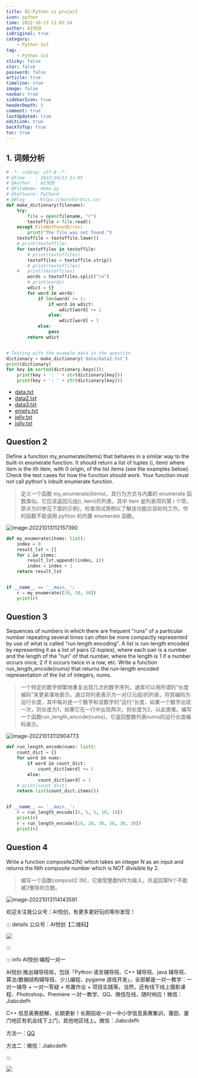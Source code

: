```yaml
---
title: 02-Python cs project
icon: python
time: 2022-10-13 11:02:24
author: AI悦创
isOriginal: true
category: 
    - Python 1v1
tag:
    - Python 1v1
sticky: false
star: false
password: false
article: true
timeline: true
image: false
navbar: true
sidebarIcon: true
headerDepth: 5
comment: true
lastUpdated: true
editLink: true
backToTop: true
toc: true
---
```


## 1. 词频分析

```python
# -*- coding: utf-8 -*-
# @Time    : 2022/10/13 11:05
# @Author  : AI悦创
# @FileName: demo.py
# @Software: PyCharm
# @Blog    ：https://bornforthis.cn/
def make_dictionary(filename):
	try:
		file = open(filename, "r")
		textoffile = file.read()
	except FileNotFoundError:
		print("The file was not found.")
	textoffile = textoffile.lower()
	# print(textoffile)
	for textoffiles in textoffile:
		# print(textoffiles)
		textoffiles = textoffile.strip()
		# print(textoffiles)
	# 	print(textoffiles)
		words = textoffiles.split("\n")
		# print(words)
		wdict = {}
		for word in words:
			if len(word) >= 1:
				if word in wdict:
					wdict[word] += 1
				else:
					wdict[word] = 1
			else:
				pass
		return wdict


# Testing with the example data in the question
dictionary = make_dictionary('data/data2.txt')
print(dictionary)
for key in sorted(dictionary.keys()):
	print(key + ': ' + str(dictionary[key]))
	print(key + ': ' + str(dictionary[key]))
```

-   [data.txt](/1v1/05-Patrick/02-CS-shaoshuai-Python-cs/data.txt)
-   [data2.txt](/1v1/05-Patrick/02-CS-shaoshuai-Python-cs/data2.txt)
-   [data3.txt](/1v1/05-Patrick/02-CS-shaoshuai-Python-cs/data3.txt)
-   [empty.txt](/1v1/05-Patrick/02-CS-shaoshuai-Python-cs/empty.txt)
-   [jelly.txt](/1v1/05-Patrick/02-CS-shaoshuai-Python-cs/jelly.txt)
-   [jolly.txt](/1v1/05-Patrick/02-CS-shaoshuai-Python-cs/jolly.txt)



## Question 2

Define a function my_enumerate(items) that behaves in a similar way to the built-in enumerate function. It should return a list of tuples (i, item) where item is the ith item, with 0 origin, of the list items (see the examples below). Check the test cases for how the function should work. Your function must not call python's inbuilt enumerate function.

>   定义一个函数 my_enumerate(items)，其行为方式与内置的 enumerate 函数类似。它应该返回元组(i, item)的列表，其中 item 是列表项的第 i 个项，原点为0(参见下面的示例)。检查测试用例以了解该功能应该如何工作。你的函数不能调用 python 的内置 enumerate 函数。

![image-20221013112157390](02-CS-shaoshuai-Python-cs.assets/image-20221013112157390.png)

```python
def my_enumerate(items: list):
	index = 0
	result_lst = []
	for i in items:
		result_lst.append((index, i))
		index = index + 1
	return result_lst


if __name__ == '__main__':
	r = my_enumerate([10, 20, 30])
	print(r)
```

## Question 3

Sequences of numbers in which there are frequent "runs" of a particular number repeating several times can often be more compactly represented by use of what is called "run length encoding". A list is run-length encoded by representing it as a list of pairs (2-tuples), where each pair is a number and the length of the "run" of that number, where the length is 1 if a number occurs once, 2 if it occurs twice in a row, etc. Write a function run_length_encode(nums) that returns the run-length encoded representation of the list of integers, nums.

>   一个特定的数字频繁地重复出现几次的数字序列，通常可以用所谓的“长度编码”来更紧凑地表示。通过将列表表示为一对(2元组)的列表，将其编码为运行长度，其中每对是一个数字和该数字的“运行”长度，如果一个数字出现一次，则长度为1，如果它在一行中出现两次，则长度为2，以此类推。编写一个函数run_length_encode(nums)，它返回整数列表nums的运行长度编码表示。

![image-20221013112904773](02-CS-shaoshuai-Python-cs.assets/image-20221013112904773.png)

```python
def run_length_encode(nums: list):
	count_dict = {}
	for word in nums:
		if word in count_dict:
			count_dict[word] += 1
		else:
			count_dict[word] = 1
	# print(count_dict)
	return list(count_dict.items())


if __name__ == '__main__':
	r = run_length_encode([5, 5, 5, 10, 10])
	print(r)
	r = run_length_encode([10, 20, 30, 30, 30, 30])
	print(r)
```

## Question 4

Write a function composite2(N) which takes an integer N as an input and returns the Nth composite number which is NOT divisible by 2. 

>   编写一个函数composit2 (N)，它接受整数N作为输入，并返回第N个不能被2整除的合数。

![image-20221013114143581](02-CS-shaoshuai-Python-cs.assets/image-20221013114143581.png)







欢迎关注我公众号：AI悦创，有更多更好玩的等你发现！

::: details 公众号：AI悦创【二维码】

![](/gzh.jpg)

:::

::: info AI悦创·编程一对一

AI悦创·推出辅导班啦，包括「Python 语言辅导班、C++ 辅导班、java 辅导班、算法/数据结构辅导班、少儿编程、pygame 游戏开发」，全部都是一对一教学：一对一辅导 + 一对一答疑 + 布置作业 + 项目实践等。当然，还有线下线上摄影课程、Photoshop、Premiere 一对一教学、QQ、微信在线，随时响应！微信：Jiabcdefh

C++ 信息奥赛题解，长期更新！长期招收一对一中小学信息奥赛集训，莆田、厦门地区有机会线下上门，其他地区线上。微信：Jiabcdefh

方法一：[QQ](http://wpa.qq.com/msgrd?v=3&uin=1432803776&site=qq&menu=yes)

方法二：微信：Jiabcdefh

:::

![](/zsxq.jpg)